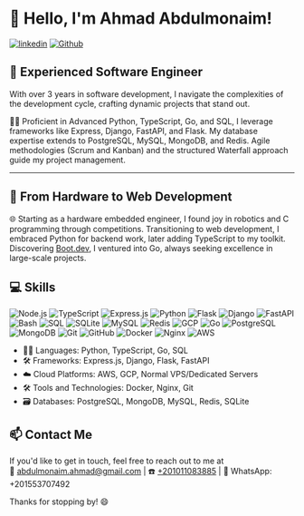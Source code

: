 # 👋 Hello, I'm Ahmad Abdulmonaim! 

[![linkedin](https://img.shields.io/badge/Linkedin-0A66C2?style=for-the-badge&logo=linkedin&logoColor=white)](https://www.linkedin.com/in/ahmadabdulmonaim/)
[![Github](https://img.shields.io/badge/GitHub-000000?style=for-the-badge&logo=GitHub&logoColor=white)](https://github.com/Abdulmonaim?tab=repositories) 

## 🚀 Experienced Software Engineer

With over 3 years in software development, I navigate the complexities of the development cycle, crafting dynamic projects that stand out.

👨‍💻 Proficient in Advanced Python, TypeScript, Go, and SQL, I leverage frameworks like Express, Django, FastAPI, and Flask. My database expertise extends to PostgreSQL, MySQL, MongoDB, and Redis. Agile methodologies (Scrum and Kanban) and the structured Waterfall approach guide my project management.

---

## 🔧 From Hardware to Web Development

🌐 Starting as a hardware embedded engineer, I found joy in robotics and C programming through competitions. Transitioning to web development, I embraced Python for backend work, later adding TypeScript to my toolkit. Discovering [Boot.dev](https://boot.dev), I ventured into Go, always seeking excellence in large-scale projects.




## 💻 Skills
![Node.js](https://img.shields.io/badge/Node.js-339933?style=for-the-badge&logo=node.js&logoColor=white)
![TypeScript](https://img.shields.io/badge/TypeScript-3178C6?style=for-the-badge&logo=typescript&logoColor=white)
![Express.js](https://img.shields.io/badge/Express.js-000000?style=for-the-badge&logo=express&logoColor=white)
![Python](https://img.shields.io/badge/Python-3776AB?style=for-the-badge&logo=python&logoColor=white)
![Flask](https://img.shields.io/badge/Flask-000000?style=for-the-badge&logo=flask&logoColor=white)
![Django](https://img.shields.io/badge/Django-092E20?style=for-the-badge&logo=django&logoColor=white)
![FastAPI](https://img.shields.io/badge/FastAPI-009688?style=for-the-badge&logo=fastapi&logoColor=white)
![Bash](https://img.shields.io/badge/Bash-4EAA25?style=for-the-badge&logo=gnu-bash&logoColor=white)
![SQL](https://img.shields.io/badge/SQL-4479A1?style=for-the-badge&logo=sql&logoColor=white)
![SQLite](https://img.shields.io/badge/SQLite-003B57?style=for-the-badge&logo=sqlite&logoColor=white)
![MySQL](https://img.shields.io/badge/MySQL-4479A1?style=for-the-badge&logo=mysql&logoColor=white)
![Redis](https://img.shields.io/badge/Redis-DC382D?style=for-the-badge&logo=redis&logoColor=white)
![GCP](https://img.shields.io/badge/Google_Cloud-4285F4?style=for-the-badge&logo=google-cloud&logoColor=white)
![Go](https://img.shields.io/badge/Go-00ADD8?style=for-the-badge&logo=go&logoColor=white)
![PostgreSQL](https://img.shields.io/badge/PostgreSQL-336791?style=for-the-badge&logo=postgresql&logoColor=white)
![MongoDB](https://img.shields.io/badge/MongoDB-47A248?style=for-the-badge&logo=mongodb&logoColor=white)
![Git](https://img.shields.io/badge/Git-F05032?style=for-the-badge&logo=git&logoColor=white)
![GitHub](https://img.shields.io/badge/GitHub-181717?style=for-the-badge&logo=github&logoColor=white)
![Docker](https://img.shields.io/badge/Docker-2496ED?style=for-the-badge&logo=docker&logoColor=white)
![Nginx](https://img.shields.io/badge/Nginx-009639?style=for-the-badge&logo=nginx&logoColor=white)
![AWS](https://img.shields.io/badge/AWS-232F3E?style=for-the-badge&logo=amazon-aws&logoColor=white)


- 👨‍💻 Languages: Python, TypeScript, Go, SQL
- 🛠️ Frameworks: Express.js, Django, Flask, FastAPI
- ☁️ Cloud Platforms: AWS, GCP, Normal VPS/Dedicated Servers
- 🛠️ Tools and Technologies: Docker, Nginx, Git
- 🗃️ Databases: PostgreSQL, MongoDB, MySQL, Redis, SQLite

## 📫 Contact Me
If you'd like to get in touch, feel free to reach out to me at\
📧 [abdulmonaim.ahmad@gmail.com](mailto:abdulmonaim.ahmad@gmail.com) | ☎️ [+201011083885](tel:+201011083885) | 📱 WhatsApp: +201553707492


Thanks for stopping by! 😄
